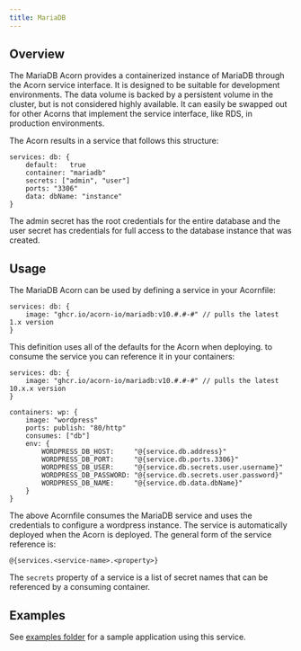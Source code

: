 ```yaml
---
title: MariaDB
---
```


## Overview

The MariaDB Acorn provides a containerized instance of MariaDB through the Acorn service interface. It is designed to be suitable for development environments. The data volume is backed by a persistent volume in the cluster, but is not considered highly available.  It can easily be swapped out for other Acorns that implement the service interface, like RDS, in production environments.

The Acorn results in a service that follows this structure:

```acorn
services: db: {
    default:   true
    container: "mariadb"
    secrets: ["admin", "user"]
    ports: "3306"
    data: dbName: "instance"
}
```

The admin secret has the root credentials for the entire database and the user secret has credentials for full access to the database instance that was created.

## Usage

The MariaDB Acorn can be used by defining a service in your Acornfile:

```acorn
services: db: {
    image: "ghcr.io/acorn-io/mariadb:v10.#.#-#" // pulls the latest 1.x version
}
```

This definition uses all of the defaults for the Acorn when deploying. to consume the service you can reference it in your containers:

```acorn
services: db: {
    image: "ghcr.io/acorn-io/mariadb:v10.#.#-#" // pulls the latest 10.x.x version
}

containers: wp: {
    image: "wordpress"
    ports: publish: "80/http"
    consumes: ["db"]
    env: {
        WORDPRESS_DB_HOST:     "@{service.db.address}"
        WORDPRESS_DB_PORT:     "@{service.db.ports.3306}"
        WORDPRESS_DB_USER:     "@{service.db.secrets.user.username}"
        WORDPRESS_DB_PASSWORD: "@{service.db.secrets.user.password}"
        WORDPRESS_DB_NAME:     "@{service.db.data.dbName}"
    }
}
```

The above Acornfile consumes the MariaDB service and uses the credentials to configure a wordpress instance. The service is automatically deployed when the Acorn is deployed. The general form of the service reference is:

```acorn
@{services.<service-name>.<property>}
```

The `secrets` property of a service is a list of secret names that can be referenced by a consuming container.

## Examples

See [examples folder](https://github.com/acorn-io/mariadb/tree/main/examples/my-todo) for a sample application using this service.
